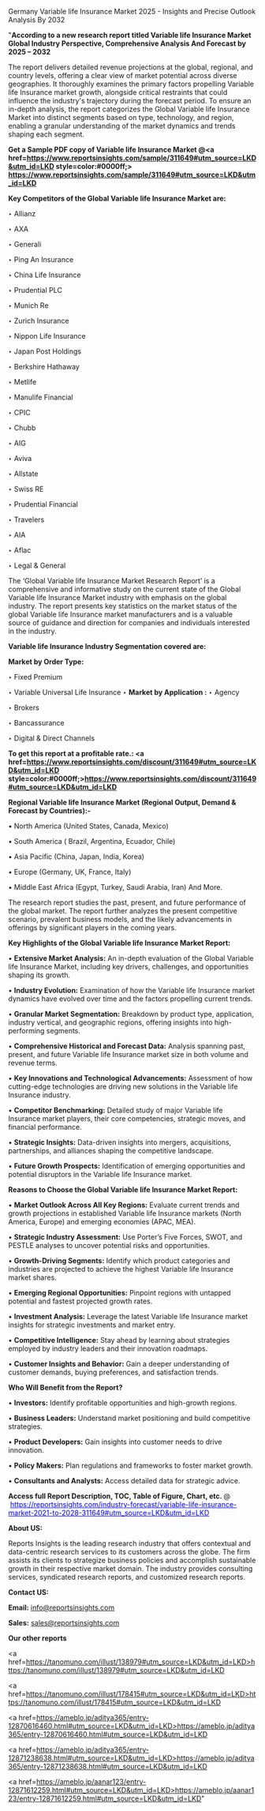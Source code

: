 Germany Variable life Insurance Market 2025 - Insights and Precise Outlook Analysis By 2032

"<strong>According to a new research report titled Variable life Insurance Market Global Industry Perspective, Comprehensive Analysis And Forecast by 2025 – 2032</strong>

The report delivers detailed revenue projections at the global, regional, and country levels, offering a clear view of market potential across diverse geographies. It thoroughly examines the primary factors propelling Variable life Insurance market growth, alongside critical restraints that could influence the industry's trajectory during the forecast period. To ensure an in-depth analysis, the report categorizes the Global Variable life Insurance Market into distinct segments based on type, technology, and region, enabling a granular understanding of the market dynamics and trends shaping each segment.

<strong>Get a Sample PDF copy of Variable life Insurance Market </strong><strong>@<a href=https://www.reportsinsights.com/sample/311649#utm_source=LKD&utm_id=LKD style=color:#0000ff;> https://www.reportsinsights.com/sample/311649#utm_source=LKD&utm_id=LKD</a></strong></font>

<strong>Key Competitors of the Global Variable life Insurance Market are:</strong>

‣ Allianz

‣ AXA

‣ Generali

‣ Ping An Insurance

‣ China Life Insurance

‣ Prudential PLC

‣ Munich Re

‣ Zurich Insurance

‣ Nippon Life Insurance

‣ Japan Post Holdings

‣ Berkshire Hathaway

‣ Metlife

‣ Manulife Financial

‣ CPIC

‣ Chubb

‣ AIG

‣ Aviva

‣ Allstate

‣ Swiss RE

‣ Prudential Financial

‣ Travelers

‣ AIA

‣ Aflac

‣ Legal & General

The ‘Global Variable life Insurance Market Research Report’ is a comprehensive and informative study on the current state of the Global Variable life Insurance Market industry with emphasis on the global industry. The report presents key statistics on the market status of the global Variable life Insurance market manufacturers and is a valuable source of guidance and direction for companies and individuals interested in the industry.

<strong>Variable life Insurance Industry Segmentation covered are:</strong>

<strong>Market by Order Type: </strong>

‣ Fixed Premium

‣ Variable Universal Life Insurance
‣ 
<strong>Market by Application :</strong>
‣ Agency

‣ Brokers

‣ Bancassurance

‣ Digital & Direct Channels

<strong>To get this report at a profitable rate.: <a href=https://www.reportsinsights.com/discount/311649#utm_source=LKD&utm_id=LKD style=color:#0000ff;>https://www.reportsinsights.com/discount/311649#utm_source=LKD&utm_id=LKD</a></strong></font>

<strong>Regional Variable life Insurance Market (Regional Output, Demand &amp; Forecast by Countries):-</strong>

• North America (United States, Canada, Mexico)

• South America ( Brazil, Argentina, Ecuador, Chile)

• Asia Pacific (China, Japan, India, Korea)

• Europe (Germany, UK, France, Italy)

• Middle East Africa (Egypt, Turkey, Saudi Arabia, Iran) And More.

The research report studies the past, present, and future performance of the global market. The report further analyzes the present competitive scenario, prevalent business models, and the likely advancements in offerings by significant players in the coming years.

<strong>Key Highlights of the Global Variable life Insurance Market Report:</strong>

• <strong>Extensive Market Analysis:</strong> An in-depth evaluation of the Global Variable life Insurance Market, including key drivers, challenges, and opportunities shaping its growth.

• <strong>Industry Evolution:</strong> Examination of how the Variable life Insurance market dynamics have evolved over time and the factors propelling current trends.

• <strong>Granular Market Segmentation:</strong> Breakdown by product type, application, industry vertical, and geographic regions, offering insights into high-performing segments.

• <strong>Comprehensive Historical and Forecast Data:</strong> Analysis spanning past, present, and future Variable life Insurance market size in both volume and revenue terms.

• <strong>Key Innovations and Technological Advancements:</strong> Assessment of how cutting-edge technologies are driving new solutions in the Variable life Insurance industry.

• <strong>Competitor Benchmarking:</strong> Detailed study of major Variable life Insurance market players, their core competencies, strategic moves, and financial performance.

• <strong>Strategic Insights:</strong> Data-driven insights into mergers, acquisitions, partnerships, and alliances shaping the competitive landscape.

• <strong>Future Growth Prospects:</strong> Identification of emerging opportunities and potential disruptors in the Variable life Insurance market.

<strong>Reasons to Choose the Global Variable life Insurance Market Report:</strong>

• <strong>Market Outlook Across All Key Regions:</strong> Evaluate current trends and growth projections in established Variable life Insurance markets (North America, Europe) and emerging economies (APAC, MEA).

• <strong>Strategic Industry Assessment:</strong> Use Porter’s Five Forces, SWOT, and PESTLE analyses to uncover potential risks and opportunities.

• <strong>Growth-Driving Segments:</strong> Identify which product categories and industries are projected to achieve the highest Variable life Insurance market shares.

• <strong>Emerging Regional Opportunities:</strong> Pinpoint regions with untapped potential and fastest projected growth rates.

• <strong>Investment Analysis:</strong> Leverage the latest Variable life Insurance market insights for strategic investments and market entry.

• <strong>Competitive Intelligence:</strong> Stay ahead by learning about strategies employed by industry leaders and their innovation roadmaps.

• <strong>Customer Insights and Behavior:</strong> Gain a deeper understanding of customer demands, buying preferences, and satisfaction trends.

<strong>Who Will Benefit from the Report?</strong>

• <strong>Investors:</strong> Identify profitable opportunities and high-growth regions.

• <strong>Business Leaders:</strong> Understand market positioning and build competitive strategies.

• <strong>Product Developers:</strong> Gain insights into customer needs to drive innovation.

• <strong>Policy Makers:</strong> Plan regulations and frameworks to foster market growth.

• <strong>Consultants and Analysts:</strong> Access detailed data for strategic advice.
</ul>
<strong>Access full Report Description, TOC, Table of Figure, Chart, etc. </strong>@  <a href=https://reportsinsights.com/industry-forecast/variable-life-insurance-market-2021-to-2028-311649#utm_source=LKD&utm_id=LKD style=color:#0000ff;>https://reportsinsights.com/industry-forecast/variable-life-insurance-market-2021-to-2028-311649#utm_source=LKD&utm_id=LKD</a></font>

<strong><strong>About US</strong>:</strong>

Reports Insights is the leading research industry that offers contextual and data-centric research services to its customers across the globe. The firm assists its clients to strategize business policies and accomplish sustainable growth in their respective market domain. The industry provides consulting services, syndicated research reports, and customized research reports.

<strong>Contact US:</strong>

<p class=""""><b>Email:</b> <a href=mailto:info@reportsinsights.com>info@reportsinsights.com</a></p>
<p class=""""><b>Sales:</b> <a href=mailto:sales@reportsinsights.com>sales@reportsinsights.com</a></p>

<strong>Our other reports</strong>

<a href=https://tanomuno.com/illust/138979#utm_source=LKD&utm_id=LKD>https://tanomuno.com/illust/138979#utm_source=LKD&utm_id=LKD</a>

<a href=https://tanomuno.com/illust/178415#utm_source=LKD&utm_id=LKD>https://tanomuno.com/illust/178415#utm_source=LKD&utm_id=LKD</a>

<a href=https://ameblo.jp/aditya365/entry-12870616460.html#utm_source=LKD&utm_id=LKD>https://ameblo.jp/aditya365/entry-12870616460.html#utm_source=LKD&utm_id=LKD</a>

<a href=https://ameblo.jp/aditya365/entry-12871238638.html#utm_source=LKD&utm_id=LKD>https://ameblo.jp/aditya365/entry-12871238638.html#utm_source=LKD&utm_id=LKD</a>

<a href=https://ameblo.jp/aanar123/entry-12871612259.html#utm_source=LKD&utm_id=LKD>https://ameblo.jp/aanar123/entry-12871612259.html#utm_source=LKD&utm_id=LKD</a>"

